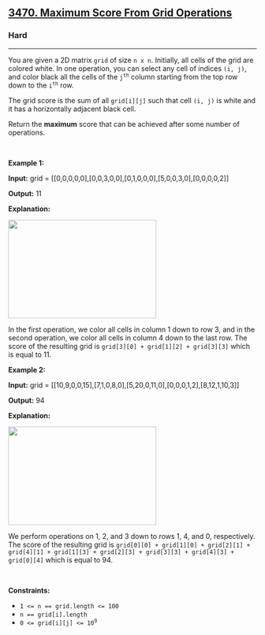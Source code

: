 <h2><a href="https://leetcode.com/problems/maximum-score-from-grid-operations">3470. Maximum Score From Grid Operations</a></h2><h3>Hard</h3><hr><p>You are given a 2D matrix <code>grid</code> of size <code>n x n</code>. Initially, all cells of the grid are colored white. In one operation, you can select any cell of indices <code>(i, j)</code>, and color black all the cells of the <code>j<sup>th</sup></code> column starting from the top row down to the <code>i<sup>th</sup></code> row.</p>

<p>The grid score is the sum of all <code>grid[i][j]</code> such that cell <code>(i, j)</code> is white and it has a horizontally adjacent black cell.</p>

<p>Return the <strong>maximum</strong> score that can be achieved after some number of operations.</p>

<p>&nbsp;</p>
<p><strong class="example">Example 1:</strong></p>

<div class="example-block">
<p><strong>Input:</strong> <span class="example-io">grid = [[0,0,0,0,0],[0,0,3,0,0],[0,1,0,0,0],[5,0,0,3,0],[0,0,0,0,2]]</span></p>

<p><strong>Output:</strong> <span class="example-io">11</span></p>

<p><strong>Explanation:</strong></p>
<img alt="" src="https://assets.leetcode.com/uploads/2024/05/11/one.png" style="width: 300px; height: 200px;" />
<p>In the first operation, we color all cells in column 1 down to row 3, and in the second operation, we color all cells in column 4 down to the last row. The score of the resulting grid is <code>grid[3][0] + grid[1][2] + grid[3][3]</code> which is equal to 11.</p>
</div>

<p><strong class="example">Example 2:</strong></p>

<div class="example-block">
<p><strong>Input:</strong> <span class="example-io">grid = [[10,9,0,0,15],[7,1,0,8,0],[5,20,0,11,0],[0,0,0,1,2],[8,12,1,10,3]]</span></p>

<p><strong>Output:</strong> <span class="example-io">94</span></p>

<p><strong>Explanation:</strong></p>
<img alt="" src="https://assets.leetcode.com/uploads/2024/05/11/two-1.png" style="width: 300px; height: 200px;" />
<p>We perform operations on 1, 2, and 3 down to rows 1, 4, and 0, respectively. The score of the resulting grid is <code>grid[0][0] + grid[1][0] + grid[2][1] + grid[4][1] + grid[1][3] + grid[2][3] + grid[3][3] + grid[4][3] + grid[0][4]</code> which is equal to 94.</p>
</div>

<p>&nbsp;</p>
<p><strong>Constraints:</strong></p>

<ul>
	<li><code>1 &lt;=&nbsp;n == grid.length &lt;= 100</code></li>
	<li><code>n == grid[i].length</code></li>
	<li><code>0 &lt;= grid[i][j] &lt;= 10<sup>9</sup></code></li>
</ul>
